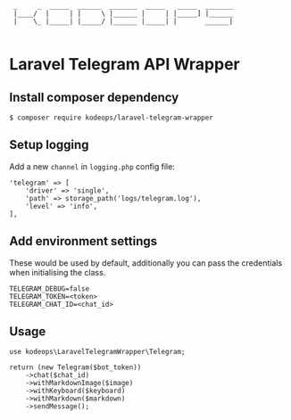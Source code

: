 ```
 _     _  _____  ______  _______  _____   _____  _______
 |____/  |     | |     \ |______ |     | |_____] |______
 |    \_ |_____| |_____/ |______ |_____| |       ______|
 
```
 
# Laravel Telegram API Wrapper

## Install composer dependency

`$ composer require kodeops/laravel-telegram-wrapper`

## Setup logging

Add a new `channel` in `logging.php` config file:

```
'telegram' => [
    'driver' => 'single',
    'path' => storage_path('logs/telegram.log'),
    'level' => 'info',
],
```

## Add environment settings

These would be used by default, additionally you can pass the credentials when initialising the class.

```
TELEGRAM_DEBUG=false
TELEGRAM_TOKEN=<token>
TELEGRAM_CHAT_ID=<chat_id>
```

## Usage

```
use kodeops\LaravelTelegramWrapper\Telegram;

return (new Telegram($bot_token))
    ->chat($chat_id)
    ->withMarkdownImage($image)
    ->withKeyboard($keyboard)
    ->withMarkdown($markdown)
    ->sendMessage();
```
